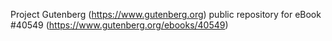 Project Gutenberg (https://www.gutenberg.org) public repository for eBook #40549 (https://www.gutenberg.org/ebooks/40549)
